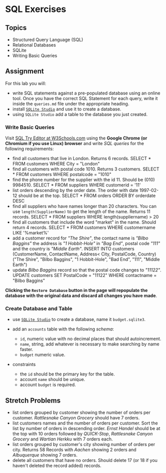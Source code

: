 # SQL Exercises
## Topics

- Structured Query Language (SQL)
- Relational Databases
- SQLite
- Writing Basic Queries

## Assignment

For this lab you will:

- write SQL statements against a pre-populated database using an online tool. Once you have the correct SQL Statement for each query, write it inside the `queries.md` file under the appropriate heading.
- install [`SQLite Studio`](https://sqlitestudio.pl/index.rvt) and use it to create a database.
- using `SQLite Studio` add a table to the database you just created.

### Write Basic Queries

Visit [SQL Try Editor at W3Schools.com](https://www.w3schools.com/Sql/tryit.asp?filename=trysql_select_top) using the **Google Chrome (or Chromium if you use Linux) browser** and write _SQL queries_ for the following requirements:

- find all customers that live in London. Returns 6 records.
		SELECT * FROM customers WHERE City = "London"
- find all customers with postal code 1010. Returns 3 customers.
		SELECT * FROM  customers WHERE postalcode = "1010"
- find the phone number for the supplier with the id 11. Should be (010) 9984510.
		SELECT * FROM suppliers WHERE customerid = '11'
- list orders descending by the order date. The order with date 1997-02-12 should be at the top.
		SELECT * FROM orders ORDER BY orderdate DESC
- find all suppliers who have names longer than 20 characters. You can use `length(SupplierName)` to get the length of the name. Returns 11 records.
		SELECT * FROM suppliers WHERE length(suppliername) > 20
- find all customers that include the word "market" in the name. Should return 4 records.
		SELECT * FROM customers WHERE customername LIKE '%market%'
- add a customer record for _"The Shire"_, the contact name is _"Bilbo Baggins"_ the address is _"1 Hobbit-Hole"_ in _"Bag End"_, postal code _"111"_ and the country is _"Middle Earth"_.
		INSERT INTO customers (CustomerName, ContactName, Address< City, PostalCode, Country)("The Shire", "Bilbo Baggins", "1 Hobbit-Hole", "Bad End", "111", "Middle Earth")
- update _Bilbo Baggins_ record so that the postal code changes to _"11122"_.
		UPDATE customers
		SET PostalCode = "11122"
		WHERE contactname = "Bilbo Baggins"

**Clicking the `Restore Database` button in the page will repopulate the database with the original data and discard all changes you have made**.

### Create Database and Table

- use [`SQLite Studio`](https://sqlitestudio.pl/index.rvt) to create a database, name it `budget.sqlite3`.
- add an `accounts` table with the following _schema_:

  - `id`, numeric value with no decimal places that should autoincrement.
  - `name`, string, add whatever is necessary to make searching by name faster.
  - `budget` numeric value.

- constraints
  - the `id` should be the primary key for the table.
  - account `name` should be unique.
  - account `budget` is required.

## Stretch Problems

- list orders grouped by customer showing the number of orders per customer. _Rattlesnake Canyon Grocery_ should have 7 orders.
- list customers names and the number of orders per customer. Sort the list by number of orders in descending order. _Ernst Handel_ should be at the top with 10 orders followed by _QUICK-Stop_, _Rattlesnake Canyon Grocery_ and _Wartian Herkku_ with 7 orders each.
- list orders grouped by customer's city showing number of orders per city. Returns 58 Records with _Aachen_ showing 2 orders and _Albuquerque_ showing 7 orders.
- delete all customers that have no orders. Should delete 17 (or 18 if you haven't deleted the record added) records.
